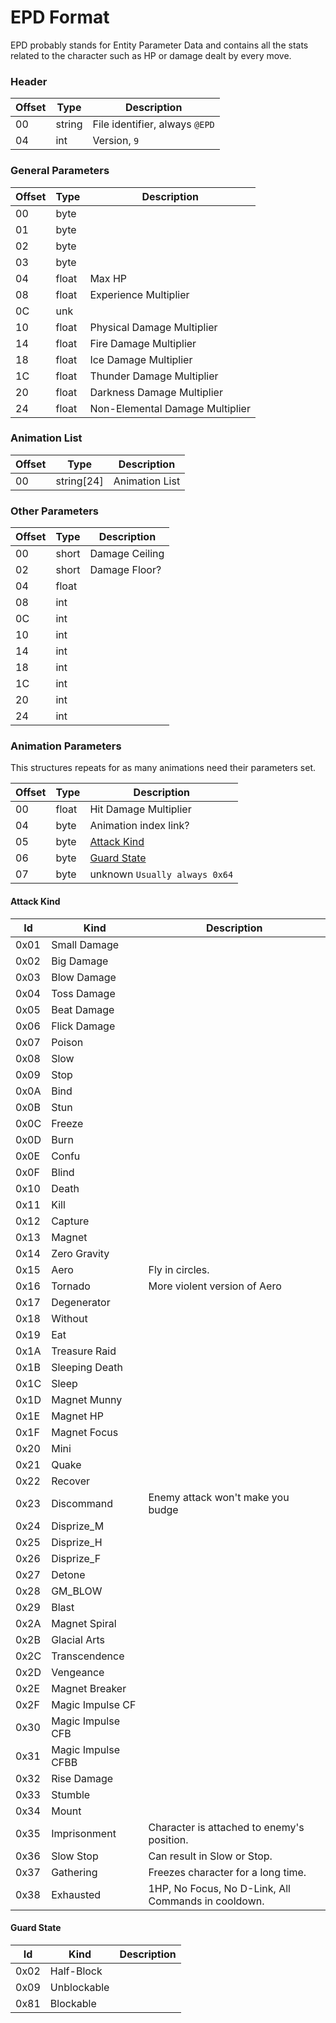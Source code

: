 # EPD Format
EPD probably stands for Entity Parameter Data and contains all the stats related to the character such as HP or damage dealt by every move.

### Header

| Offset | Type  | Description
|--------|-------|------------
| 00     | string   | File identifier, always `@EPD`
| 04     | int   | Version, `9`

### General Parameters

| Offset | Type  | Description
|--------|-------|------------
| 00     | byte  | 
| 01     | byte  | 
| 02     | byte  | 
| 03     | byte  | 
| 04     | float | Max HP
| 08     | float | Experience Multiplier
| 0C     | unk  | 
| 10     | float  | Physical Damage Multiplier
| 14     | float  | Fire Damage Multiplier
| 18     | float  | Ice Damage Multiplier
| 1C     | float  | Thunder Damage Multiplier
| 20     | float  | Darkness Damage Multiplier
| 24     | float  | Non-Elemental Damage Multiplier

### Animation List

| Offset | Type  | Description
|--------|-------|------------
| 00     | string[24]  | Animation List

### Other Parameters

| Offset | Type  | Description
|--------|-------|------------
| 00     | short  | Damage Ceiling
| 02     | short  | Damage Floor?
| 04     | float  | 
| 08     | int    | 
| 0C     | int    | 
| 10     | int    | 
| 14     | int    | 
| 18     | int    | 
| 1C     | int    | 
| 20     | int    | 
| 24     | int    | 

### Animation Parameters

This structures repeats for as many animations need their parameters set.

| Offset | Type  | Description
|--------|-------|------------
| 00     | float  | Hit Damage Multiplier
| 04     | byte  | Animation index link?
| 05     | byte  | [Attack Kind](###Attack-Kind)
| 06     | byte  | [Guard State](###Guard-State)
| 07     | byte  | unknown `Usually always 0x64`

#### Attack Kind
| Id | Kind | Description |
|----|-------|-----------|
| 0x01 | Small Damage | 
| 0x02 | Big Damage | 
| 0x03 | Blow Damage | 
| 0x04 | Toss Damage | 
| 0x05 | Beat Damage | 
| 0x06 | Flick Damage | 
| 0x07 | Poison | 
| 0x08 | Slow | 
| 0x09 | Stop | 
| 0x0A | Bind | 
| 0x0B | Stun | 
| 0x0C | Freeze | 
| 0x0D | Burn | 
| 0x0E | Confu | 
| 0x0F | Blind | 
| 0x10 | Death | 
| 0x11 | Kill | 
| 0x12 | Capture | 
| 0x13 | Magnet | 
| 0x14 | Zero Gravity | 
| 0x15 | Aero | Fly in circles.
| 0x16 | Tornado | More violent version of Aero
| 0x17 | Degenerator | 
| 0x18 | Without | 
| 0x19 | Eat | 
| 0x1A | Treasure Raid | 
| 0x1B | Sleeping Death | 
| 0x1C | Sleep | 
| 0x1D | Magnet Munny | 
| 0x1E | Magnet HP | 
| 0x1F | Magnet Focus | 
| 0x20 | Mini | 
| 0x21 | Quake | 
| 0x22 | Recover | 
| 0x23 | Discommand | Enemy attack won't make you budge
| 0x24 | Disprize_M | 
| 0x25 | Disprize_H | 
| 0x26 | Disprize_F | 
| 0x27 | Detone | 
| 0x28 | GM_BLOW | 
| 0x29 | Blast | 
| 0x2A | Magnet Spiral | 
| 0x2B | Glacial Arts | 
| 0x2C | Transcendence | 
| 0x2D | Vengeance | 
| 0x2E | Magnet Breaker | 
| 0x2F | Magic Impulse CF | 
| 0x30 | Magic Impulse CFB | 
| 0x31 | Magic Impulse CFBB | 
| 0x32 | Rise Damage | 
| 0x33 | Stumble | 
| 0x34 | Mount | 
| 0x35 | Imprisonment | Character is attached to enemy's position.
| 0x36 | Slow Stop | Can result in Slow or Stop.
| 0x37 | Gathering | Freezes character for a long time.
| 0x38 | Exhausted | 1HP, No Focus, No D-Link, All Commands in cooldown.

#### Guard State

| Id | Kind | Description |
|----|-------|-----------|
| 0x02 | Half-Block | 
| 0x09 | Unblockable | 
| 0x81 | Blockable | 

